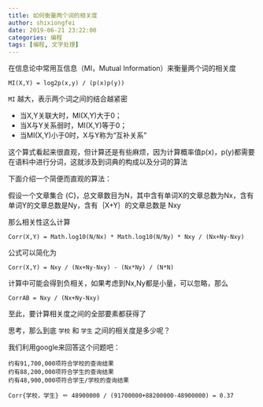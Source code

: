 ```yaml
---
title: 如何衡量两个词的相关度
author: shixiongfei
date: 2019-06-21 23:22:00
categories: 编程
tags: [编程, 文字处理]
---
```


在信息论中常用互信息（MI，Mutual Information）来衡量两个词的相关度

```calc
MI(X,Y) = log2p(x,y) / (p(x)p(y))
```

`MI` 越大，表示两个词之间的结合越紧密

- 当X,Y关联大时，MI(X,Y)大于0；
- 当X与Y关系弱时，MI(X,Y)等于0；
- 当MI(X,Y)小于0时，X与Y称为“互补关系”

这个算式看起来很直观，但计算还是有些麻烦，因为计算概率值p(x)，p(y)都需要在语料中进行分词，这就涉及到词典的构成以及分词的算法

下面介绍一个简便而直观的算法：

假设一个文章集合 {C}，总文章数目为N，其中含有单词X的文章总数为Nx，含有单词Y的文章总数是Ny，含有｛X+Y｝的文章总数是 Nxy

那么相关性这么计算

```calc
Corr(X,Y) = Math.log10(N/Nx) * Math.log10(N/Ny) * Nxy / (Nx+Ny-Nxy)
```

公式可以简化为

```calc
Corr(X,Y) = Nxy / (Nx+Ny-Nxy) - (Nx*Ny) / (N*N)
```

计算中可能会得到负相关，如果考虑到Nx,Ny都是小量，可以忽略，那么

```calc
CorrAB = Nxy / (Nx+Ny-Nxy)
```

至此，要计算相关度之间的全部要素都获得了

思考，那么到底 `学校` 和 `学生` 之间的相关度是多少呢？

我们利用google来回答这个问题吧：

```text
约有91,700,000项符合学校的查询结果
约有88,200,000项符合学生的查询结果
约有48,900,000项符合学生/学校的查询结果
```

```calc
Corr{学校，学生} ＝ 48900000 / (91700000+88200000-48900000) = 0.37
```

